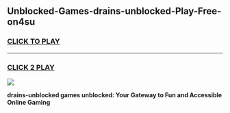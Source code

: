 
## Unblocked-Games-drains-unblocked-Play-Free-on4su
<h3>
<a href="https://premium76.site?title=drains-unblocked&ref=21A">CLICK TO PLAY</a></h3>
<hr>

<h3>
<a href="https://premium76.site?title=drains-unblocked&ref=21A">CLICK 2 PLAY</a>
  
</h3>

<a href="https://premium76.site?title=drains-unblocked&ref=21A"><img src="https://clearcache.store/games.png"></a>


**drains-unblocked games unblocked: Your Gateway to Fun and Accessible Online Gaming**

